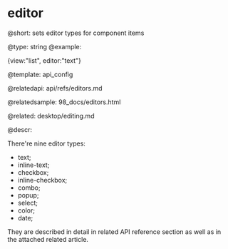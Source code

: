 editor
=============


@short: sets editor types for component items
	

@type: string
@example:

{view:"list", editor:"text"}

@template:	api_config


@relatedapi: 
	api/refs/editors.md
    
@relatedsample:
	98_docs/editors.html
	
@related: 
	desktop/editing.md
    
@descr:

There're nine editor types:

- text;
- inline-text;
- checkbox;
- inline-checkbox;
- combo;
- popup;
- select;
- color;
- date;

They are described in detail in related API reference section as well as in the attached related article. 